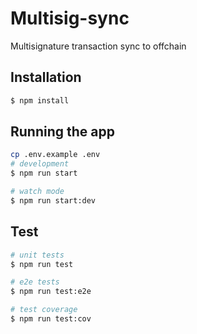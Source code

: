 # Multisig-sync
Multisignature transaction sync to offchain

## Installation

```bash
$ npm install
```

## Running the app

```bash
cp .env.example .env
# development
$ npm run start

# watch mode
$ npm run start:dev
```

## Test

```bash
# unit tests
$ npm run test

# e2e tests
$ npm run test:e2e

# test coverage
$ npm run test:cov
```



